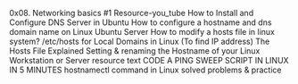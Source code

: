 0x08. Networking basics #1
Resource-you_tube
How to Install and Configure DNS Server in Ubuntu
How to configure a hostname and dns domain name on Linux Ubuntu Server
How to modify a hosts file in linux system?
/etc/hosts for Local Domains in Linux (To find IP address)
The Hosts File Explained
Setting & renaming the Hostname of your Linux Workstation or Server
resource text
CODE A PING SWEEP SCRIPT IN LINUX IN 5 MINUTES
hostnamectl command in Linux
solved problems & practice